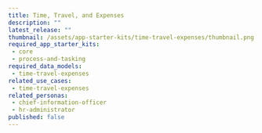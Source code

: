 ```yaml
---
title: Time, Travel, and Expenses
description: ""
latest_release: ""
thumbnail: /assets/app-starter-kits/time-travel-expenses/thumbnail.png
required_app_starter_kits:
 - core
 - process-and-tasking
required_data_models:
 - time-travel-expenses
related_use_cases:
 - time-travel-expenses
related_personas:
 - chief-information-officer
 - hr-administrator
published: false
---
```

